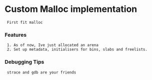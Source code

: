 # Custom Malloc implementation
     First fit malloc

### Features
     1. As of now, Ive just allocated an arena
     2. Set up metadata, initialisers for bins, slabs and freelists.  
### Debugging Tips
     strace and gdb are your friends
